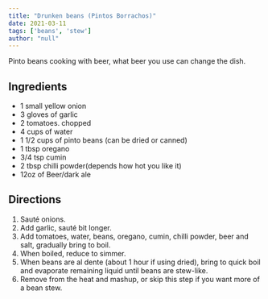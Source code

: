 ```yaml
---
title: "Drunken beans (Pintos Borrachos)"
date: 2021-03-11
tags: ['beans', 'stew']
author: "null"
---
```


Pinto beans cooking with beer, what beer you use can change the dish.

## Ingredients

- 1 small yellow onion
- 3 gloves of garlic
- 2 tomatoes. chopped
- 4 cups of water
- 1 1/2 cups of pinto beans (can be dried or canned)
- 1 tbsp oregano
- 3/4 tsp cumin
- 2 tbsp chilli powder(depends how hot you like it)
- 12oz of Beer/dark ale

## Directions

1. Sauté onions.
2. Add garlic, sauté bit longer.
3. Add tomatoes, water, beans, oregano, cumin, chilli powder, beer and salt, gradually bring to boil.
4. When boiled, reduce to simmer.
5. When beans are al dente (about 1 hour if using dried), bring to quick boil and evaporate remaining liquid until beans are stew-like.
6. Remove from the heat and mashup, or skip this step if you want more of a bean stew.

